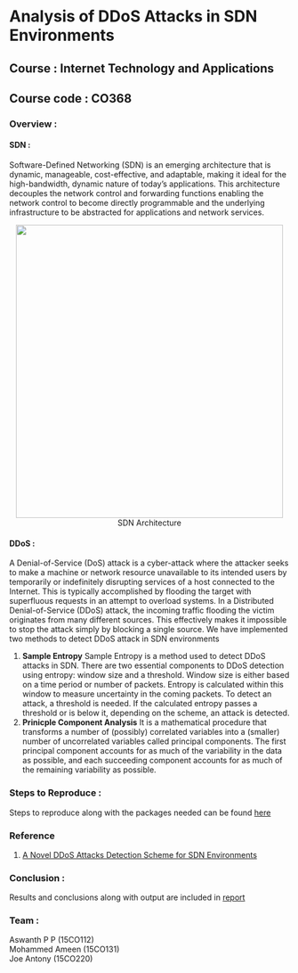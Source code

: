 # Analysis of DDoS Attacks in SDN Environments

## Course : Internet Technology and Applications 
## Course code : CO368

### Overview :
#### SDN :
Software-Defined Networking (SDN) is an emerging architecture that is dynamic, manageable, cost-effective, and adaptable, making it ideal for the high-bandwidth, dynamic nature of today’s applications. This architecture decouples the network control and forwarding functions enabling the network control to become directly programmable and the underlying infrastructure to be abstracted for applications and network services.<br>

<p align="center">
  <img width="480" height="526" src="https://qmonnet.github.io/whirl-offload/img/misc/sdn.svg"><br>
  <a align="center"> SDN Architecture </a>
</p>

#### DDoS :
A Denial-of-Service (DoS) attack is a cyber-attack where the attacker seeks to make a machine or network resource unavailable to its intended users by temporarily or indefinitely disrupting services of a host connected to the Internet. This is typically accomplished by flooding the target with superfluous requests in an attempt to overload systems.
In a Distributed Denial-of-Service (DDoS) attack, the incoming traffic flooding the victim originates from many different sources. This effectively makes it impossible to stop the attack simply by blocking a single source.
We have implemented two methods to detect DDoS attack in SDN environments
1. <b>Sample Entropy</b>
Sample Entropy is a method used to detect DDoS attacks in SDN. There are two essential 
components to DDoS detection using entropy: window size and a threshold. 
Window size is either based on a time period or number of packets. Entropy is calculated within 
this window to measure uncertainty in the coming packets. To detect an attack, a threshold is 
needed. If the calculated entropy passes a threshold or is below it, depending on the scheme, an 
attack is detected. 
2. <b>Prinicple Component Analysis</b> 
It is a mathematical procedure that transforms a number of 
(possibly) correlated variables into a (smaller) number of uncorrelated variables called principal 
components. The first principal component accounts for as much of the variability in the data as 
possible, and each succeeding component accounts for as much of the remaining variability as 
possible. 

### Steps to Reproduce :

Steps to reproduce along with the packages needed can be found [here](https://github.com/aswanthpp/Analysis-of-DDoS-Attacks-in-SDN-Environments/wiki/Steps-To-Reproduce) 

### Reference 

1. [A Novel DDoS Attacks Detection Scheme for SDN Environments](https://github.com/aswanthpp/Analysis-of-DDoS-Attacks-in-SDN-Environments/blob/master/reference/Base%20Paper.pdf)
### Conclusion :

Results and conclusions along with output are included in [report](https://github.com/aswanthpp/Analysis-of-DDoS-Attacks-in-SDN-Environments/tree/master/reports) 

### Team : 
Aswanth P P (15CO112) <br>
Mohammed Ameen (15CO131) <br>
Joe Antony (15CO220) <br>
